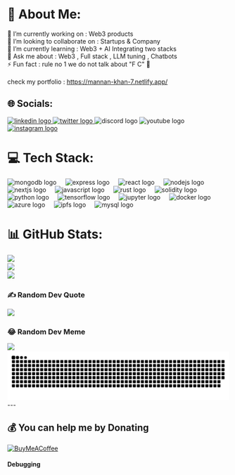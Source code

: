 # 💫 About Me:
🔭 I’m currently working on : Web3 products<br>👯 I’m looking to collaborate on :  Startups & Company<br>🌱 I’m currently learning : Web3 + AI Integrating two stacks<br>💬 Ask me about : Web3 , Full stack , LLM tuning , Chatbots<br>⚡ Fun fact : rule no 1 we do not talk about "F C" 🤫<br><br>  check my portfolio : https://mannan-khan-7.netlify.app/


## 🌐 Socials:
<div align="left">
  <a href="https://www.linkedin.com/in/mannan-khan-65970a1aa/" target="_blank">
    <img src="https://raw.githubusercontent.com/maurodesouza/profile-readme-generator/master/src/assets/icons/social/linkedin/default.svg" width="52" height="40" alt="linkedin logo"  />
  </a>
  <a href="https://www.twitter.com/Mannan7k" target="_blank">
    <img src="https://raw.githubusercontent.com/maurodesouza/profile-readme-generator/master/src/assets/icons/social/twitter/default.svg" width="52" height="40" alt="twitter logo"  />
  </a>
  <img src="https://raw.githubusercontent.com/maurodesouza/profile-readme-generator/master/src/assets/icons/social/discord/default.svg" width="52" height="40" alt="discord logo"  />
  <img src="https://raw.githubusercontent.com/maurodesouza/profile-readme-generator/master/src/assets/icons/social/youtube/default.svg" width="52" height="40" alt="youtube logo"  />
  <a href="https://www.instagram.com/mannankhan.16" target="_blank">
    <img src="https://raw.githubusercontent.com/maurodesouza/profile-readme-generator/master/src/assets/icons/social/instagram/default.svg" width="52" height="40" alt="instagram logo"  />
  </a>
</div>

# 💻 Tech Stack:
<div align="left">
  <img src="https://cdn.jsdelivr.net/gh/devicons/devicon/icons/mongodb/mongodb-original.svg" height="30" alt="mongodb logo"  />
  <img width="12" />
  <img src="https://skillicons.dev/icons?i=express" height="30" alt="express logo"  />
  <img width="12" />
  <img src="https://cdn.jsdelivr.net/gh/devicons/devicon/icons/react/react-original.svg" height="30" alt="react logo"  />
  <img width="12" />
  <img src="https://skillicons.dev/icons?i=nodejs" height="30" alt="nodejs logo"  />
  <img width="12" />
  <img src="https://cdn.jsdelivr.net/gh/devicons/devicon/icons/nextjs/nextjs-original.svg" height="30" alt="nextjs logo"  />
  <img width="12" />
  <img src="https://cdn.jsdelivr.net/gh/devicons/devicon/icons/javascript/javascript-original.svg" height="30" alt="javascript logo"  />
  <img width="12" />
  <img src="https://skillicons.dev/icons?i=rust" height="30" alt="rust logo"  />
  <img width="12" />
  <img src="https://skillicons.dev/icons?i=solidity" height="30" alt="solidity logo"  />
  <img width="12" />
  <img src="https://skillicons.dev/icons?i=py" height="30" alt="python logo"  />
  <img width="12" />
  <img src="https://cdn.jsdelivr.net/gh/devicons/devicon/icons/tensorflow/tensorflow-original.svg" height="30" alt="tensorflow logo"  />
  <img width="12" />
  <img src="https://cdn.jsdelivr.net/gh/devicons/devicon/icons/jupyter/jupyter-original.svg" height="30" alt="jupyter logo"  />
  <img width="12" />
  <img src="https://cdn.jsdelivr.net/gh/devicons/devicon/icons/docker/docker-original.svg" height="30" alt="docker logo"  />
  <img width="12" />
  <img src="https://cdn.jsdelivr.net/gh/devicons/devicon/icons/azure/azure-original.svg" height="30" alt="azure logo"  />
  <img width="12" />
  <img src="https://skillicons.dev/icons?i=ipfs" height="30" alt="ipfs logo"  />
  <img width="12" />
  <img src="https://skillicons.dev/icons?i=mysql" height="30" alt="mysql logo"  />
</div>

# 📊 GitHub Stats:
![](https://github-readme-stats.vercel.app/api?username=Dev-mannan&theme=dark&hide_border=false&include_all_commits=false&count_private=false)<br/>
![](https://github-readme-streak-stats.herokuapp.com/?user=Dev-mannan&theme=dark&hide_border=false)<br/>
![](https://github-readme-stats.vercel.app/api/top-langs/?username=Dev-mannan&theme=dark&hide_border=false&include_all_commits=false&count_private=false&layout=compact)

### ✍️ Random Dev Quote
![](https://quotes-github-readme.vercel.app/api?type=horizontal&theme=radical)

### 😂 Random Dev Meme
<img src='https://randommeme-five.vercel.app/' style="height: 400px;"/>
<img src="https://raw.githubusercontent.com/Dev-Mannan/Dev-Mannan/output/snake.svg"/> 
---

  ## 💰 You can help me by Donating
  [![BuyMeACoffee](https://img.shields.io/badge/Buy%20Me%20a%20Coffee-ffdd00?style=for-the-badge&logo=buy-me-a-coffee&logoColor=black)](https://buymeacoffee.com/mannankhan) 
<h4>Debugging </h4>
  
<!-- Proudly created with GPRM ( https://gprm.itsvg.in ) -->
